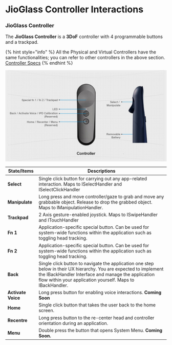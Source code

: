 # JioGlass Controller Interactions

### JioGlass Controller

The **JioGlass Controller** is a **3DoF** controller with 4 programmable buttons and a trackpad.

{% hint style="info" %}
All the Physical and Virtual Controllers have the same functionalities; you can refer to other controllers in the above section.  [Controller Specs](../device-information/controller-specifications/)
{% endhint %}

![JioGlass Controller Button Layout](../.gitbook/assets/5.jpeg)

| **State/Items**    | Descriptions                                                                                                                                                                                                                           |
| ------------------ | -------------------------------------------------------------------------------------------------------------------------------------------------------------------------------------------------------------------------------------- |
| **Select**         | Single click button for carrying out any app-related interaction​. Maps to ISelectHandler and ISelectClickHandler                                                                                                                      |
| **Manipulate**     | Long press and move controller/gaze to grab and move any grabbable object. Release to drop the grabbed object. ​Maps to IManipulationHandler.                                                                                          |
| **Trackpad**       | 2 Axis gesture-enabled joystick​. Maps to ISwipeHandler and ITouchHandler                                                                                                                                                              |
| **Fn 1**           | Application-specific special button. Can be used for system-wide functions within the application such as toggling head tracking.                                                                                                      |
| **Fn 2**           | Application-specific special button. Can be used for system-wide functions within the application such as toggling head tracking. ​                                                                                                    |
| **Back**           | Single click button to navigate the application one step below in their UX hierarchy. You are expected to implement the IBackHandler Interface and manage the application flow within your application yourself. Maps to IBackHandler. |
| **Activate Voice** | Long press button for enabling voice interactions. **Coming Soon​**                                                                                                                                                                    |
| **Home**           | Single click button that takes the user back to the home screen.**​**                                                                                                                                                                  |
| **Recentre**       | Long press button to the re-center head and controller orientation during an application​.                                                                                                                                             |
| **Menu**           | Double press the button that opens System Menu. **Coming Soon.**                                                                                                                                                                       |

